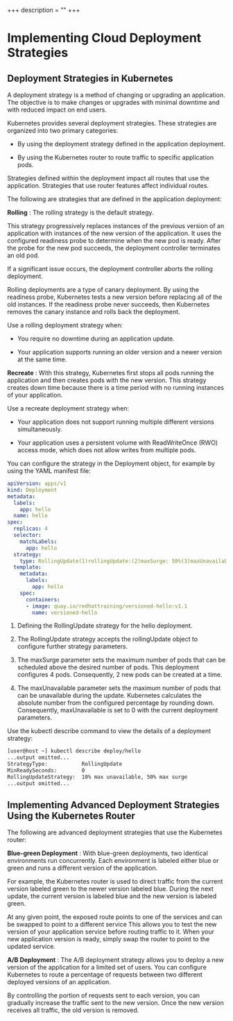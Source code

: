 +++
description = ""
+++

<!-- https://kubebyexample.com/en/learning-paths/application-development-kubernetes/lesson-5-implementing-cloud-deployment-strategies -->

# Implementing Cloud Deployment Strategies

## Deployment Strategies in Kubernetes

A deployment strategy is a method of changing or upgrading an application. The objective is to make changes or upgrades with minimal downtime and with reduced impact on end users.

Kubernetes provides several deployment strategies. These strategies are organized into two primary categories:

- By using the deployment strategy defined in the application deployment.

- By using the Kubernetes router to route traffic to specific application pods.

Strategies defined within the deployment impact all routes that use the application. Strategies that use router features affect individual routes.

The following are strategies that are defined in the application deployment:

**Rolling**
: The rolling strategy is the default strategy.

This strategy progressively replaces instances of the previous version of an application with instances of the new version of the application. It uses the configured readiness probe to determine when the new pod is ready. After the probe for the new pod succeeds, the deployment controller terminates an old pod.

If a significant issue occurs, the deployment controller aborts the rolling deployment.

Rolling deployments are a type of canary deployment. By using the readiness probe, Kubernetes tests a new version before replacing all of the old instances. If the readiness probe never succeeds, then Kubernetes removes the canary instance and rolls back the deployment.

Use a rolling deployment strategy when:

- You require no downtime during an application update.

- Your application supports running an older version and a newer version at the same time.

**Recreate**
: With this strategy, Kubernetes first stops all pods running the application and then creates pods with the new version. This strategy creates down time because there is a time period with no running instances of your application.

Use a recreate deployment strategy when:

- Your application does not support running multiple different versions simultaneously.

- Your application uses a persistent volume with ReadWriteOnce (RWO) access mode, which does not allow writes from multiple pods.

You can configure the strategy in the Deployment object, for example by using the YAML manifest file:

```yaml
apiVersion: apps/v1
kind: Deployment
metadata:
  labels:
    app: hello
  name: hello
spec:
  replicas: 4
  selector:
    matchLabels:
      app: hello
  strategy:
    type: RollingUpdate(1)rollingUpdate:(2)maxSurge: 50%(3)maxUnavailable: 10%(4)
  template:
    metadata:
      labels:
        app: hello
    spec:
      containers:
      - image: quay.io/redhattraining/versioned-hello:v1.1
        name: versioned-hello
```

1. Defining the RollingUpdate strategy for the hello deployment.

2. The RollingUpdate strategy accepts the rollingUpdate object to configure further strategy parameters.

3. The maxSurge parameter sets the maximum number of pods that can be scheduled above the desired number of pods. This deployment configures 4 pods. Consequently, 2 new pods can be created at a time.

4. The maxUnavailable parameter sets the maximum number of pods that can be unavailable during the update. Kubernetes calculates the absolute number from the configured percentage by rounding down. Consequently, maxUnavailable is set to 0 with the current deployment parameters.

Use the kubectl describe command to view the details of a deployment strategy:

```bash
[user@host ~] kubectl describe deploy/hello
...output omitted...
StrategyType:           RollingUpdate
MinReadySeconds:        0
RollingUpdateStrategy:  10% max unavailable, 50% max surge
...output omitted...
```

## Implementing Advanced Deployment Strategies Using the Kubernetes Router

The following are advanced deployment strategies that use the Kubernetes router:

**Blue-green Deployment**
: With blue-green deployments, two identical environments run concurrently. Each environment is labeled either blue or green and runs a different version of the application.

For example, the Kubernetes router is used to direct traffic from the current version labeled green to the newer version labeled blue. During the next update, the current version is labeled blue and the new version is labeled green.

At any given point, the exposed route points to one of the services and can be swapped to point to a different service This allows you to test the new version of your application service before routing traffic to it. When your new application version is ready, simply swap the router to point to the updated service.

**A/B Deployment**
: The A/B deployment strategy allows you to deploy a new version of the application for a limited set of users. You can configure Kubernetes to route a percentage of requests between two different deployed versions of an application.

By controlling the portion of requests sent to each version, you can gradually increase the traffic sent to the new version. Once the new version receives all traffic, the old version is removed.
